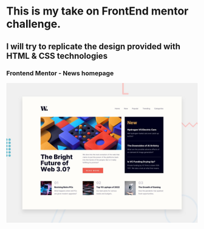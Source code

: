 # This is my take on FrontEnd mentor challenge.

## I will try to replicate the design provided with HTML & CSS technologies

### Frontend Mentor - News homepage

![Design preview for the News homepage coding challenge](./design/desktop-preview.jpg)
